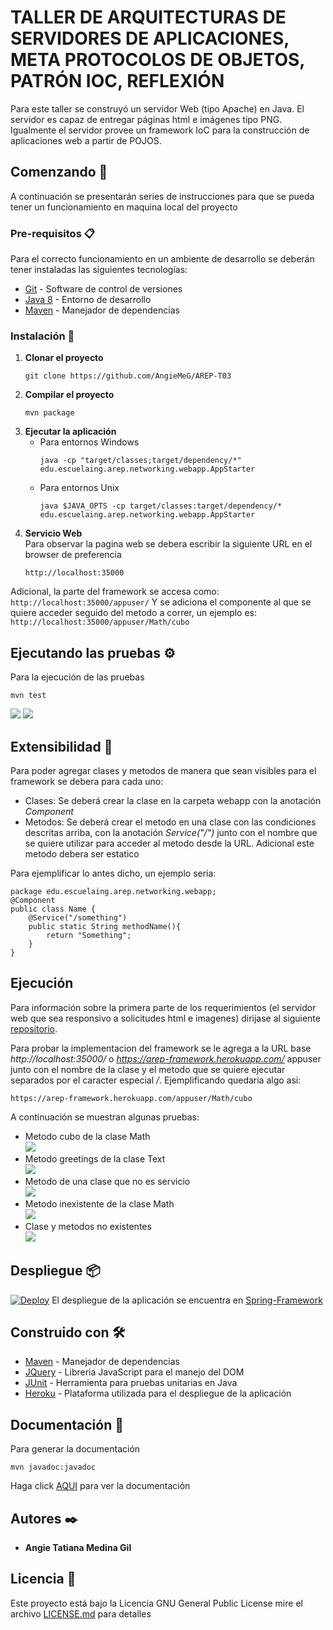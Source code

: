 ﻿# TALLER DE ARQUITECTURAS DE SERVIDORES DE APLICACIONES, META PROTOCOLOS DE OBJETOS, PATRÓN IOC, REFLEXIÓN
Para este taller se construyó un servidor Web (tipo Apache) en Java. El servidor es capaz de entregar páginas html e imágenes tipo PNG. Igualmente el servidor provee un framework IoC para la construcción de aplicaciones web a partir de POJOS.
## Comenzando 🚀

A continuación se presentarán series de instrucciones para que se pueda tener un funcionamiento en maquina local del proyecto

### Pre-requisitos 📋

Para el correcto funcionamiento en un ambiente de desarrollo se deberán tener instaladas las siguientes tecnologías:  
* [Git](https://git-scm.com/) - Software de control de versiones
* [Java 8](https://www.java.com/es/download/ie_manual.jsp) - Entorno de desarrollo
* [Maven](https://maven.apache.org/) - Manejador de dependencias

### Instalación 🔧

1. **Clonar el proyecto**
    ```
    git clone https://github.com/AngieMeG/AREP-T03
    ```
2. **Compilar el proyecto**
    ```
    mvn package
    ```
3. **Ejecutar la aplicación**  
    * Para entornos Windows
        ```
        java -cp "target/classes;target/dependency/*" edu.escuelaing.arep.networking.webapp.AppStarter
        ``` 
    * Para entornos Unix
        ```
        java $JAVA_OPTS -cp target/classes:target/dependency/* edu.escuelaing.arep.networking.webapp.AppStarter
        ```
4. **Servicio Web**  
Para observar la pagina web se debera escribir la siguiente URL en el browser de preferencia
    ```
    http://localhost:35000
    ```
Adicional, la parte del framework se accesa como:
    ```
    http://localhost:35000/appuser/
    ```
Y se adiciona el componente al que se quiere acceder seguido del metodo a correr, un ejemplo es:
    ```
    http://localhost:35000/appuser/Math/cubo
    ```
## Ejecutando las pruebas ⚙️

Para la ejecución de las pruebas
```
mvn test
```
![](./img/pruebas.png)
![](./img/pruebasCompilacion.png)


## Extensibilidad 📁
Para poder agregar clases y metodos de manera que sean visibles para el framework se debera para cada uno:  
* Clases: Se deberá crear la clase en la carpeta webapp con la anotación *Component*
* Metodos: Se deberá crear el metodo en una clase con las condiciones descritas arriba, con la anotación *Service("/")* junto con el nombre que se quiere utilizar para acceder al metodo desde la URL. Adicional este metodo debera ser estatico

Para ejemplificar lo antes dicho, un ejemplo seria:  

    
    package edu.escuelaing.arep.networking.webapp;
    @Component
    public class Name {
        @Service("/something")
        public static String methodName(){
            return "Something";
        }
    }
    

## Ejecución
Para información sobre la primera parte de los requerimientos (el servidor web que sea responsivo a solicitudes html e imagenes) dirijase al siguiente [repositorio](https://github.com/AngieMeG/AREP-T02).  

Para probar la implementacion del framework se le agrega a la URL base *http://localhost:35000/* o *https://arep-framework.herokuapp.com/* appuser junto con el nombre de la clase y el metodo que se quiere ejecutar separados por el caracter especial */*. Ejemplificando quedaria algo asi:
```
https://arep-framework.herokuapp.com/appuser/Math/cubo
```
A continuación se muestran algunas pruebas:
* Metodo cubo de la clase Math  
![](./img/PruebaMath.PNG)
* Metodo greetings de la clase Text  
![](./img/PruebaText.PNG)
* Metodo de una clase que no es servicio  
![](./img/PruebaError3.PNG)
* Metodo inexistente de la clase Math  
![](./img/PruebaError1.PNG)
* Clase y metodos no existentes  
![](./img/PruebaError2.PNG)

## Despliegue 📦
[![Deploy](https://www.herokucdn.com/deploy/button.svg)](https://arep-framework.herokuapp.com/)
El despliegue de la aplicación se encuentra en [Spring-Framework](https://arep-framework.herokuapp.com/)

## Construido con 🛠️

* [Maven](https://maven.apache.org/) - Manejador de dependencias
* [JQuery](https://jquery.com/) - Libreria JavaScript para el manejo del DOM
* [JUnit](https://junit.org/junit5/) - Herramienta para pruebas unitarias en Java
* [Heroku](https://dashboard.heroku.com/) - Plataforma utilizada para el despliegue de la aplicación

## Documentación 📖
Para generar la documentación
```
mvn javadoc:javadoc
```

Haga click [AQUI](./Documentacion/apidocs/index.html) para ver la documentación

## Autores ✒️

* **Angie Tatiana Medina Gil**

## Licencia 📄

Este proyecto está bajo la Licencia GNU General Public License mire el archivo [LICENSE.md](LICENSE.md) para detalles
